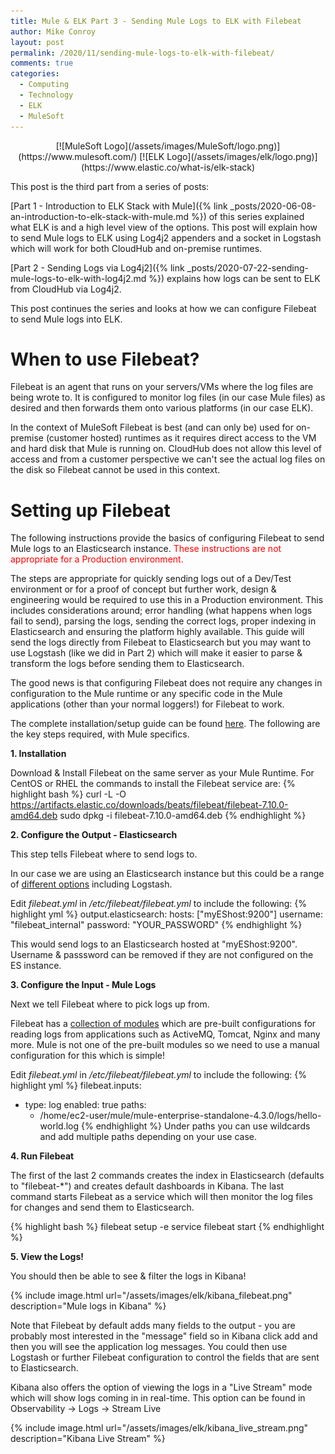 ```yaml
---
title: Mule & ELK Part 3 - Sending Mule Logs to ELK with Filebeat
author: Mike Conroy
layout: post
permalink: /2020/11/sending-mule-logs-to-elk-with-filebeat/
comments: true
categories:
  - Computing
  - Technology
  - ELK
  - MuleSoft
---
```


<div markdown="1" style="text-align: center;">
  [![MuleSoft Logo](/assets/images/MuleSoft/logo.png)](https://www.mulesoft.com/)
  [![ELK Logo](/assets/images/elk/logo.png)](https://www.elastic.co/what-is/elk-stack)
</div>

This post is the third part from a series of posts:

[Part 1 - Introduction to ELK Stack with Mule]({% link _posts/2020-06-08-an-introduction-to-elk-stack-with-mule.md %}) of this series explained what ELK is and a high level view of the options. This post will explain how to send Mule logs to ELK using Log4j2 appenders and a socket in Logstash which will work for both CloudHub and on-premise runtimes.

[Part 2 - Sending Logs via Log4j2]({% link _posts/2020-07-22-sending-mule-logs-to-elk-with-log4j2.md %}) explains how logs can be sent to ELK from CloudHub via Log4j2.

This post continues the series and looks at how we can configure Filebeat to send Mule logs into ELK.

# When to use Filebeat?
Filebeat is an agent that runs on your servers/VMs where the log files are being wrote to. It is configured to monitor log files (in our case Mule files) as desired and then forwards them onto various platforms (in our case ELK).

In the context of MuleSoft Filebeat is best (and can only be) used for on-premise (customer hosted) runtimes as it requires direct access to the VM and hard disk that Mule is running on. CloudHub does not allow this level of access and from a customer perspective we can't see the actual log files on the disk so Filebeat cannot be used in this context.

# Setting up Filebeat
The following instructions provide the basics of configuring Filebeat to send Mule logs to an Elasticsearch instance. <span style="color:red">These instructions are not appropriate for a Production environment.</span>

The steps are appropriate for quickly sending logs out of a Dev/Test environment or for a proof of concept but further work, design & engineering would be required to use this in a Production environment. This includes considerations around; error handling (what happens when logs fail to send), parsing the logs, sending the correct logs, proper indexing in Elasticsearch and ensuring the platform highly available. This guide will send the logs directly from Filebeat to Elasticsearch but you may want to use Logstash (like we did in Part 2) which will make it easier to parse & transform the logs before sending them to Elasticsearch.

The good news is that configuring Filebeat does not require any changes in configuration to the Mule runtime or any specific code in the Mule applications (other than your normal loggers!) for Filebeat to work.

The complete installation/setup guide can be found [here](https://www.elastic.co/guide/en/beats/filebeat/current/filebeat-installation-configuration.html). The following are the key steps required, with Mule specifics.

**1. Installation**

Download & Install Filebeat on the same server as your Mule Runtime. For CentOS or RHEL the commands to install the Filebeat service are:
{% highlight bash %}
curl -L -O https://artifacts.elastic.co/downloads/beats/filebeat/filebeat-7.10.0-amd64.deb
sudo dpkg -i filebeat-7.10.0-amd64.deb
{% endhighlight %}

**2\. Configure the Output - Elasticsearch**

This step tells Filebeat where to send logs to.

In our case we are using an Elasticsearch instance but this could be a range of [different options](https://www.elastic.co/guide/en/beats/filebeat/current/configuring-output.html) including Logstash.

Edit *filebeat.yml* in */etc/filebeat/filebeat.yml* to include the following:
{% highlight yml %}
output.elasticsearch:
  hosts: ["myEShost:9200"]
  username: "filebeat_internal"
  password: "YOUR_PASSWORD"
{% endhighlight %}

This would send logs to an Elasticsearch hosted at "myEShost:9200". Username & passsword can be removed if they are not configured on the ES instance.

**3\. Configure the Input - Mule Logs**

Next we tell Filebeat where to pick logs up from.

Filebeat has a [collection of modules](https://www.elastic.co/guide/en/beats/filebeat/current/filebeat-modules-overview.html)  which are pre-built configurations for reading logs from applications such as ActiveMQ, Tomcat, Nginx and many more. Mule is not one of the pre-built modules so we need to use a manual configuration for this which is simple!

Edit *filebeat.yml* in */etc/filebeat/filebeat.yml* to include the following:
{% highlight yml %}
filebeat.inputs:
  - type: log
    enabled: true
    paths:
      - /home/ec2-user/mule/mule-enterprise-standalone-4.3.0/logs/hello-world.log
{% endhighlight %}
Under paths you can use wildcards and add multiple paths depending on your use case.

**4\. Run Filebeat**

The first of the last 2 commands creates the index in Elasticsearch (defaults to "filebeat-*") and creates default dashboards in Kibana.
The last command starts Filebeat as a service which will then monitor the log files for changes and send them to Elasticsearch.

{% highlight bash %}
filebeat setup -e
service filebeat start
{% endhighlight %}


**5\. View the Logs!**

You should then be able to see & filter the logs in Kibana!

{% include image.html url="/assets/images/elk/kibana_filebeat.png" description="Mule logs in Kibana" %}

Note that Filebeat by default adds many fields to the output - you are probably most interested in the "message" field so in Kibana click add and then you will see the application log messages. You could then use Logstash or further Filebeat configuration to control the fields that are sent to Elasticsearch.

Kibana also offers the option of viewing the logs in a "Live Stream" mode which will show logs coming in in real-time. This option can be found in Observability -> Logs -> Stream Live

{% include image.html url="/assets/images/elk/kibana_live_stream.png" description="Kibana Live Stream" %}